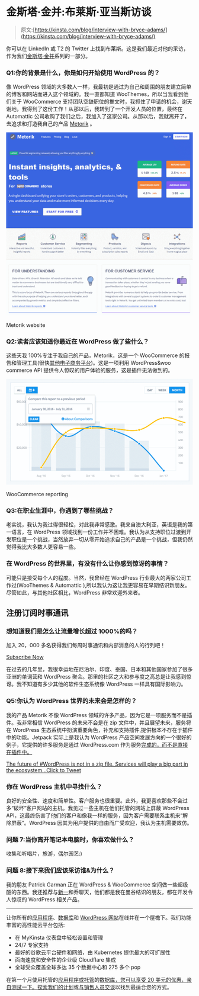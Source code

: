 # 金斯塔·金并:布莱斯·亚当斯访谈

> 原文:[https://kinsta.com/blog/interview-with-bryce-adams/](https://kinsta.com/blog/interview-with-bryce-adams/)

你可以在 LinkedIn 或 T2 的 Twitter 上找到布莱斯。这是我们最近对他的采访，作为我们[金斯塔·金并](https://kinsta.com/?post_type=post&s=kingpin)系列的一部分。

### Q1:你的背景是什么，你是如何开始使用 WordPress 的？

像 WordPress 领域的大多数人一样，我最初是通过为自己和周围的朋友建立简单的博客和网站而进入这个领域的。我一直都知道 WooThemes，所以当我看到他们关于 WooCommerce 支持团队空缺职位的推文时，我抓住了申请的机会，谢天谢地，我得到了这份工作！从那以后，我转到了一个开发人员的位置，最终在 Automattic 公司收购了我们之后，我加入了这家公司。从那以后，我就离开了，去追求和打造我自己的产品 [Metorik](https://metorik.com) 。

[![metorik](img/347c2255e9424ba0d775f43428b5a313.png)](https://metorik.com/)

Metorik website



### Q2:读者应该知道你最近在 WordPress 做了些什么？

这些天我 100%专注于我自己的产品，Metorik，这是一个 WooCommerce 的报告和管理工具(很快[其他电子商务平台](https://kinsta.com/blog/ecommerce-platforms/))。这是一项利用 WordPress&woo commerce API 提供令人惊叹的用户体验的服务，这是插件无法做到的。

![woocommerce reporting](img/c66dc39dbd58fd7439171fcfe0403e45.png)

WooCommerce reporting



### Q3:在职业生涯中，你遇到了哪些挑战？

老实说，我认为我过得很轻松，对此我非常感激。我来自澳大利亚，英语是我的第一语言，在 WordPress 领域找到一份工作并不困难。我认为从支持职位过渡到开发职位是一个挑战，当然放弃一切从零开始追求自己的产品是一个挑战，但我仍然觉得我比大多数人更容易一些。

### 在 WordPress 的世界里，有没有什么让你感到惊讶的事情？

可能只是接受每个人的程度。当然，我曾经在 WordPress 行业最大的两家公司工作过(WooThemes & Automattic ),所以我认为这让我更容易在早期结识新朋友。尽管如此，与其他社区相比，WordPress 非常欢迎外来者。

## 注册订阅时事通讯



### 想知道我们是怎么让流量增长超过 1000%的吗？

加入 20，000 多名获得我们每周时事通讯和内部消息的人的行列吧！

[Subscribe Now](#newsletter)

在过去的几年里，我很幸运地在尼泊尔、印度、泰国、日本和其他国家参加了很多亚洲的单词营和 WordPress 聚会。那里的社区之大和参与度之高总是让我感到惊讶。我不知道有多少其他的软件生态系统像 WordPress 一样具有国际影响力。

### Q5:你认为 WordPress 世界的未来会是怎样的？

我的产品 Metorik 不像 WordPress 领域的许多产品，因为它是一项服务而不是插件。我非常相信 WordPress 的未来不会是在 zip 文件中，并且展望未来，服务将在 WordPress 生态系统中扮演重要角色，补充和支持插件,提供根本不存在于插件中的功能。Jetpack 实际上是我认为 WordPress 产品空间发展方向的一个很好的例子，它提供的许多服务是通过 WordPress.com 作为服务[完成的，而不是直接在插件中。](https://kinsta.com/blog/wordpress-com-vs-wordpress-org/)

[The future of #WordPress is not in a zip file. Services will play a big part in the ecosystem...Click to Tweet](https://twitter.com/intent/tweet?url=https%3A%2F%2Fbit.ly%2F2txAO7T&via=kinsta&text=The+future+of+%23WordPress+is+not+in+a+zip+file.+Services+will+play+a+big+part+in+the+ecosystem...)

### 你在 WordPress 主机中寻找什么？

良好的安全性、速度和简单性。客户服务也很重要。此外，我更喜欢那些不会过多“破坏”客户网站的主机。我见过一些主机在他们托管的网站上屏蔽 WordPress API，这最终伤害了他们的客户和像我一样的服务，因为客户需要联系主机来“解除屏蔽”。WordPress 因其为用户提供的自由而广受欢迎，我认为主机需要效仿。

### 问题 7:当你离开笔记本电脑时，你喜欢做什么？

收集和听唱片，旅游，偶尔园艺:)

### 问题 8:接下来我们应该采访谁&为什么？

我的朋友 Patrick Garman 正在 WordPress & WooCommerce 空间做一些超级酷的东西。我还推荐与[新一](https://twitter.com/shinichiN)和乔聊天，他们都是我在曼谷结识的朋友，都在开发令人惊叹的 WordPress 相关产品。

* * *

让你所有的[应用程序](https://kinsta.com/application-hosting/)、[数据库](https://kinsta.com/database-hosting/)和 [WordPress 网站](https://kinsta.com/wordpress-hosting/)在线并在一个屋檐下。我们功能丰富的高性能云平台包括:

*   在 MyKinsta 仪表盘中轻松设置和管理
*   24/7 专家支持
*   最好的谷歌云平台硬件和网络，由 Kubernetes 提供最大的可扩展性
*   面向速度和安全性的企业级 Cloudflare 集成
*   全球受众覆盖全球多达 35 个数据中心和 275 多个 pop

在第一个月使用托管的[应用程序或托管](https://kinsta.com/application-hosting/)的[数据库，您可以享受 20 美元的优惠，亲自测试一下。探索我们的](https://kinsta.com/database-hosting/)[计划](https://kinsta.com/plans/)或[与销售人员交谈](https://kinsta.com/contact-us/)以找到最适合您的方式。